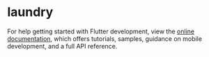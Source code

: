# laundry



For help getting started with Flutter development, view the
[online documentation](https://docs.flutter.dev/), which offers tutorials,
samples, guidance on mobile development, and a full API reference.
